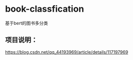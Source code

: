 # book-classfication
基于bert的图书多分类

## 项目说明：
https://blog.csdn.net/qq_44193969/article/details/117197969
